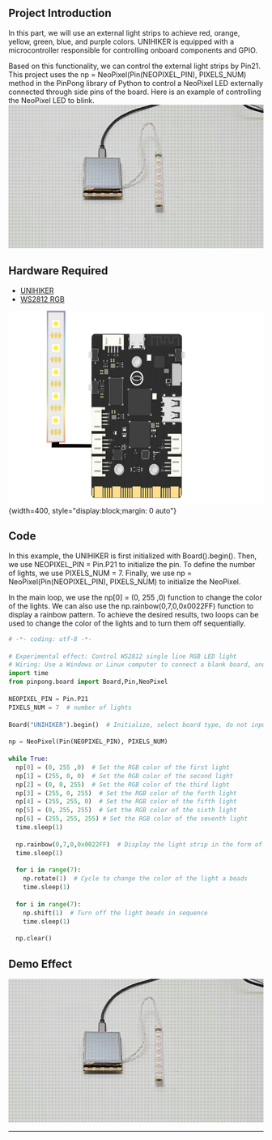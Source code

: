 ## **Project Introduction**
In this part, we will use an external light strips to achieve red, orange, yellow, green, blue, and purple colors.
UNIHIKER is equipped with a microcontroller responsible for controlling onboard components and GPIO.   

Based on this functionality, we can control the external light strips by Pin21. This project uses the np = NeoPixel(Pin(NEOPIXEL_PIN), PIXELS_NUM) method in the PinPong library of Python to control a NeoPixel LED externally connected through side pins of the board.
Here is an example of controlling the NeoPixel LED to blink.
![2-480P[00h00m00s-00h00m07s].gif](img/2_Colourful_Light_Strip/1721282022249-1ad244eb-5d0a-41f5-9850-052c6ae63bf6.gif)
## **Hardware Required**

- [UNIHIKER](https://www.dfrobot.com/product-2691.html)
- [WS2812 RGB](https://www.dfrobot.com.cn/goods-2629.html)

![位图.png](img/2_Colourful_Light_Strip/1720151071965-9ea00f50-9a4f-46b7-801e-1c4a6425cce5.png){width=400, style="display:block;margin: 0 auto"}
## **Code**
In this example, the UNIHIKER is first initialized with Board().begin(). Then, we use NEOPIXEL_PIN = Pin.P21 to initialize the pin. To define the number of lights, we use PIXELS_NUM = 7. Finally, we use np = NeoPixel(Pin(NEOPIXEL_PIN), PIXELS_NUM) to initialize the NeoPixel.   

In the main loop, we use the np[0] = (0, 255 ,0) function to change the color of the lights. We can also use the np.rainbow(0,7,0,0x0022FF) function to display a rainbow pattern. To achieve the desired results, two loops can be used to change the color of the lights and to turn them off sequentially.
```python
# -*- coding: utf-8 -*-

# Experimental effect: Control WS2812 single line RGB LED light
# Wiring: Use a Windows or Linux computer to connect a blank board, and connect the ws2812 light to the p21 port
import time
from pinpong.board import Board,Pin,NeoPixel

NEOPIXEL_PIN = Pin.P21
PIXELS_NUM = 7  # number of lights

Board("UNIHIKER").begin()  # Initialize, select board type, do not input board type for automatic recognition

np = NeoPixel(Pin(NEOPIXEL_PIN), PIXELS_NUM)

while True:
  np[0] = (0, 255 ,0)  # Set the RGB color of the first light
  np[1] = (255, 0, 0)  # Set the RGB color of the second light
  np[2] = (0, 0, 255)  # Set the RGB color of the third light
  np[3] = (255, 0, 255)  # Set the RGB color of the forth light
  np[4] = (255, 255, 0)  # Set the RGB color of the fifth light
  np[5] = (0, 255, 255)  # Set the RGB color of the sixth light
  np[6] = (255, 255, 255) # Set the RGB color of the seventh light
  time.sleep(1)

  np.rainbow(0,7,0,0x0022FF)  # Display the light strip in the form of a rainbow
  time.sleep(1)

  for i in range(7):
    np.rotate(1)  # Cycle to change the color of the light a beads
    time.sleep(1)

  for i in range(7):
    np.shift(1)  # Turn off the light beads in sequence
    time.sleep(1)

  np.clear()
```
## **Demo Effect**
![2-480P[00h00m00s-00h00m07s].gif](img/2_Colourful_Light_Strip/1721282070837-c76388ff-0d8b-4a56-982b-593a09caea0b.gif)


---
